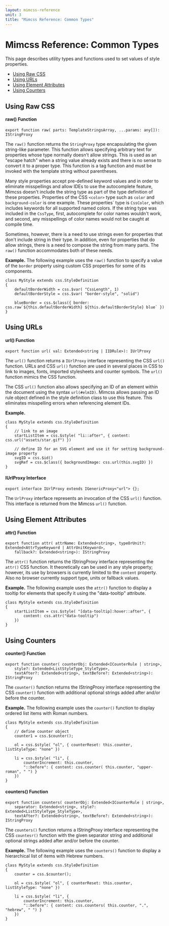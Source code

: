 ```yaml
---
layout: mimcss-reference
unit: 3
title: "Mimcss Reference: Common Types"
---
```


# Mimcss Reference: Common Types

This page describes utility types and functions used to set values of style properties.

- [Using Raw CSS](#using-raw-css)
- [Using URLs](#using-urls)
- [Using Element Attributes](#using-element-attributes)
- [Using Counters](#using-counters)


## Using Raw CSS

#### raw() Function

```tsx
export function raw( parts: TemplateStringsArray, ...params: any[]): IStringProxy
```

The `raw()` function returns the `StringProxy` type encapsulating the given string-like parameter. This function allows specifying arbitrary text for properties whose type normally doesn't allow strings. This is used as an "escape hatch" when a string value already exists and there is no sense to convert it to a proper type. This function is a tag function and must be invoked with the template string without parentheses.

Many style properties accept pre-defined keyword values and in order to eliminate misspellings and allow IDEs to use the autocomplete feature, Mimcss doesn't include the string type as part of the type definition of these properties. Properties of the CSS `<color>` type such as `color` and `background-color` is one example. These properties\` type is `CssColor`, which includes keywords for all supported named colors. If the string type was included in the `CssType`, first, autocomplete for color names wouldn't work, and second, any misspellings of color names would not be caught at compile time.

Sometimes, however, there is a need to use strings even for properties that don't include string in their type. In addition, even for properties that do allow strings, there is a need to compose the string from many parts. The `raw()` function accommodates both of these needs.

**Example.** The following example uses the `raw()` function to specify a value of the `border` property using custom CSS properties for some of its components.

```tsx
class MyStyle extends css.StyleDefinition
{
    defaultBorderWidth = css.$var( "CssLength", 1)
    defaultBorderStyle = css.$var( "border-style", "solid")

    blueBorder = css.$class({ border: css.raw`${this.defaultBorderWidth} ${this.defaultBorderStyle} blue` })
}
```

## Using URLs

#### url() Function

```tsx
export function url( val: Extended<string | IIDRule>): IUrlProxy
```

The `url()` function returns a `IUrlProxy` interface representing the CSS `url()` function. URLs and CSS `url()` function are used in several places in CSS to link to images, fonts, imported stylesheets and counter symbols. The `url()` function mimics the CSS function.

The CSS `url()` function also allows specifying an ID of an element within the document using the syntax `url(#elmID)`. Mimcss allows passing an ID rule object defined in the style definition class to use this feature. This eliminates misspelling errors when referencing element IDs.

**Example.**

```tsx
class MyStyle extends css.StyleDefinition
{
    // link to an image
    startListItem = css.$style( "li::after", { content: css.url("assets/star.gif") })

    // define ID for an SVG element and use it for setting background-image property
    svgID = css.$id()
    svgRef = css.$class({ backgroundImage: css.url(this.svgID) })
}
```

#### IUrlProxy Interface 

```tsx
export interface IUrlProxy extends IGenericProxy<"url"> {};
```

The `UrlProxy` interface represents an invocation of the CSS `url()` function. This interface is returned from the Mimcss `url()` function.

## Using Element Attributes

#### attr() Function

```tsx
export function attr( attrName: Extended<string>, typeOrUnit?: Extended<AttrTypeKeyword | AttrUnitKeyword>,
    fallback?: Extended<string>): IStringProxy
```

The `attr()` function returns the IStringProxy interface representing the `attr()` CSS function. It theoretically can be used in any style property; however, its use by browsers is currently limited to the `content` property. Also no browser currently support type, units or fallback values.

**Example.** The following example uses the `attr()` function to display a tooltip for elements that specify it using the "data-tooltip" attribute.

```tsx
class MyStyle extends css.StyleDefinition
{
    startListItem = css.$style( "[data-tooltip]:hover::after", {
        content: css.attr("data-tooltip")
    })
}
```

## Using Counters

#### counter() Function

```tsx
export function counter( counterObj: Extended<ICounterRule | string>,
    style?: Extended<ListStyleType_StyleType>,
    textAfter?: Extended<string>, textBefore?: Extended<string>): IStringProxy
```

The `counter()` function returns the IStringProxy interface representing the CSS `counter()` function with additional optional strings added after and/or before the counter.

**Example.** The following example uses the `counter()` function to display ordered list items with Roman numbers.

```tsx
class MyStyle extends css.StyleDefinition
{
    // define counter object
    counter1 = css.$counter();

    ol = css.$style( "ol", { counterReset: this.counter, listStyleType: "none" })
    
    li = css.$style( "li", {
        counterIncrement: this.counter,
        "::before": { content: css.counter( this.counter, "upper-roman", " ") }
    })
}
```

#### counters() Function

```tsx
export function counters( counterObj: Extended<ICounterRule | string>,
    separator: Extended<string>, style?: Extended<ListStyleType_StyleType>,
    textAfter?: Extended<string>, textBefore?: Extended<string>): IStringProxy
```

The `counters()` function returns a IStringProxy interface representing the CSS `countesr()` function with the given separator string and additional optional strings added after and/or before the counter.

**Example.** The following example uses the `counters()` function to display a hierarchical list of items with Hebrew numbers.

```tsx
class MyStyle extends css.StyleDefinition
{
    counter = css.$counter();

    ol = css.$style( "ol", { counterReset: this.counter, listStyleType: "none" })
    
    li = css.$style( "li", {
        counterIncrement: this.counter,
        "::before": { content: css.counters( this.counter, ".", "hebrew", " ") }
    })
}
```

